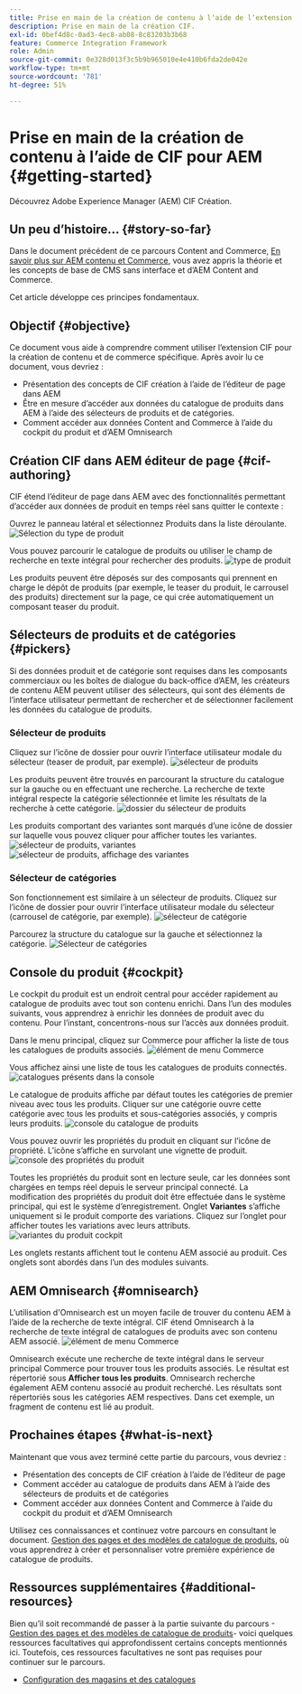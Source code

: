 ```yaml
---
title: Prise en main de la création de contenu à lʼaide de lʼextension CIF
description: Prise en main de la création CIF.
exl-id: 0bef4d8c-0ad3-4ec8-ab08-8c83203b3b68
feature: Commerce Integration Framework
role: Admin
source-git-commit: 0e328d013f3c5b9b965010e4e410b6fda2de042e
workflow-type: tm+mt
source-wordcount: '781'
ht-degree: 51%

---
```


# Prise en main de la création de contenu à lʼaide de CIF pour AEM {#getting-started}

Découvrez Adobe Experience Manager (AEM) CIF Création.

## Un peu d’histoire… {#story-so-far}

Dans le document précédent de ce parcours Content and Commerce, [En savoir plus sur AEM contenu et Commerce](/help/commerce-cloud/introduction.md), vous avez appris la théorie et les concepts de base de CMS sans interface et d’AEM Content and Commerce.

Cet article développe ces principes fondamentaux.

## Objectif {#objective}

Ce document vous aide à comprendre comment utiliser lʼextension CIF pour la création de contenu et de commerce spécifique. Après avoir lu ce document, vous devriez :

* Présentation des concepts de CIF création à l’aide de l’éditeur de page dans AEM
* Être en mesure dʼaccéder aux données du catalogue de produits dans AEM à l’aide des sélecteurs de produits et de catégories.
* Comment accéder aux données Content and Commerce à l’aide du cockpit du produit et d’AEM Omnisearch

## Création CIF dans AEM éditeur de page {#cif-authoring}

CIF étend l’éditeur de page dans AEM avec des fonctionnalités permettant d’accéder aux données de produit en temps réel sans quitter le contexte :

Ouvrez le panneau latéral et sélectionnez Produits dans la liste déroulante.
![Sélection du type de produit](assets/asset-finder-overview.png)

Vous pouvez parcourir le catalogue de produits ou utiliser le champ de recherche en texte intégral pour rechercher des produits.
![type de produit](assets/asset-finder-search.png)

Les produits peuvent être déposés sur des composants qui prennent en charge le dépôt de produits (par exemple, le teaser du produit, le carrousel des produits) directement sur la page, ce qui crée automatiquement un composant teaser du produit.

## Sélecteurs de produits et de catégories {#pickers}

Si des données produit et de catégorie sont requises dans les composants commerciaux ou les boîtes de dialogue du back-office dʼAEM, les créateurs de contenu AEM peuvent utiliser des sélecteurs, qui sont des éléments de l’interface utilisateur permettant de rechercher et de sélectionner facilement les données du catalogue de produits.

### Sélecteur de produits

Cliquez sur l’icône de dossier pour ouvrir l’interface utilisateur modale du sélecteur (teaser de produit, par exemple).
![sélecteur de produits](assets/product-picker-open.png)

Les produits peuvent être trouvés en parcourant la structure du catalogue sur la gauche ou en effectuant une recherche. La recherche de texte intégral respecte la catégorie sélectionnée et limite les résultats de la recherche à cette catégorie.
![dossier du sélecteur de produits](assets/product-picker-folders.png)

Les produits comportant des variantes sont marqués dʼune icône de dossier sur laquelle vous pouvez cliquer pour afficher toutes les variantes.
![sélecteur de produits, variantes](assets/product-picker-variants.png)
![sélecteur de produits, affichage des variantes](assets/product-picker-variants-open.png)

### Sélecteur de catégories

Son fonctionnement est similaire à un sélecteur de produits. Cliquez sur l’icône de dossier pour ouvrir l’interface utilisateur modale du sélecteur (carrousel de catégorie, par exemple).
![sélecteur de catégorie](assets/category-picker-open.png)

Parcourez la structure du catalogue sur la gauche et sélectionnez la catégorie.
![Sélecteur de catégories](assets/category-picker-folders.png)

## Console du produit {#cockpit}

Le cockpit du produit est un endroit central pour accéder rapidement au catalogue de produits avec tout son contenu enrichi. Dans l’un des modules suivants, vous apprendrez à enrichir les données de produit avec du contenu. Pour l’instant, concentrons-nous sur l’accès aux données produit.

Dans le menu principal, cliquez sur Commerce pour afficher la liste de tous les catalogues de produits associés.
![élément de menu Commerce](assets/commerce-menu-item.png)

Vous affichez ainsi une liste de tous les catalogues de produits connectés.
![catalogues présents dans la console](assets/cockpit-Integrated-catalogs.png)

Le catalogue de produits affiche par défaut toutes les catégories de premier niveau avec tous les produits. Cliquer sur une catégorie ouvre cette catégorie avec tous les produits et sous-catégories associés, y compris leurs produits.
![console du catalogue de produits](assets/cockpit-product-catalog.png)

Vous pouvez ouvrir les propriétés du produit en cliquant sur l’icône de propriété. L’icône s’affiche en survolant une vignette de produit.
![console des propriétés du produit](assets/cockpit-properties.png)

Toutes les propriétés du produit sont en lecture seule, car les données sont chargées en temps réel depuis le serveur principal connecté. La modification des propriétés du produit doit être effectuée dans le système principal, qui est le système d’enregistrement. Onglet **Variantes** s’affiche uniquement si le produit comporte des variations. Cliquez sur l’onglet pour afficher toutes les variations avec leurs attributs.
![variantes du produit cockpit](assets/cockpit-properties-variants.png)

Les onglets restants affichent tout le contenu AEM associé au produit. Ces onglets sont abordés dans l’un des modules suivants.

## AEM Omnisearch {#omnisearch}

L’utilisation d&#39;Omnisearch est un moyen facile de trouver du contenu AEM à l’aide de la recherche de texte intégral. CIF étend Omnisearch à la recherche de texte intégral de catalogues de produits avec son contenu AEM associé.
![élément de menu Commerce](assets/omnisearch.png)

Omnisearch exécute une recherche de texte intégral dans le serveur principal Commerce pour trouver tous les produits associés. Le résultat est répertorié sous **Afficher tous les produits**. Omnisearch recherche également AEM contenu associé au produit recherché. Les résultats sont répertoriés sous les catégories AEM respectives. Dans cet exemple, un fragment de contenu est lié au produit.

## Prochaines étapes {#what-is-next}

Maintenant que vous avez terminé cette partie du parcours, vous devriez :

* Présentation des concepts de CIF création à l’aide de l’éditeur de page
* Comment accéder au catalogue de produits dans AEM à l’aide des sélecteurs de produits et de catégories
* Comment accéder aux données Content and Commerce à l’aide du cockpit du produit et d’AEM Omnisearch

Utilisez ces connaissances et continuez votre parcours en consultant le document. [Gestion des pages et des modèles de catalogue de produits](catalog-templates.md), où vous apprendrez à créer et personnaliser votre première expérience de catalogue de produits.

## Ressources supplémentaires {#additional-resources}

Bien qu’il soit recommandé de passer à la partie suivante du parcours -[Gestion des pages et des modèles de catalogue de produits](catalog-templates.md)- voici quelques ressources facultatives qui approfondissent certains concepts mentionnés ici. Toutefois, ces ressources facultatives ne sont pas requises pour continuer sur le parcours.

* [Configuration des magasins et des catalogues](/help/commerce-cloud/getting-started.md#catalog)
